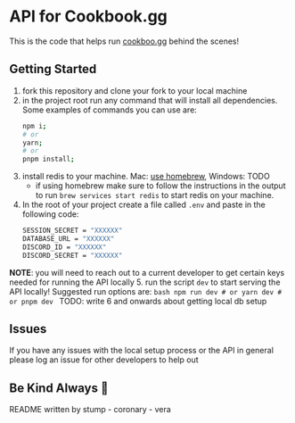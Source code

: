 # API for Cookbook.gg

This is the code that helps run [cookboo.gg](cookbook.gg) behind the scenes!

## Getting Started
1. fork this repository and clone your fork to your local machine
2. in the project root run any command that will install all dependencies. Some examples of commands you can use are:
    ```bash
    npm i;
    # or
    yarn;
    # or
    pnpm install;
    ```
3. install redis to your machine. Mac: [use homebrew](https://formulae.brew.sh/formula/redis#default), Windows: TODO
    - if using homebrew make sure to follow the instructions in the output to run `brew services start redis` to start redis on your machine.
4. In the root of your project create a file called `.env` and paste in the following code:
    ```bash
    SESSION_SECRET = "XXXXXX"
    DATABASE_URL = "XXXXXX"
    DISCORD_ID = "XXXXXX"
    DISCORD_SECRET = "XXXXXX"
    ```
**NOTE**: you will need to reach out to a current developer to get certain keys needed for running the API locally
5. run the script `dev` to start serving the API locally! Suggested run options are:
    ```bash
        npm run dev
        # or
        yarn dev
        # or
        pnpm dev
    ```
TODO: write 6 and onwards about getting local db setup

## Issues
If you have any issues with the local setup process or the API in general please log an issue for other developers to help out

## Be Kind Always :green_heart:
README written by stump - coronary - vera
